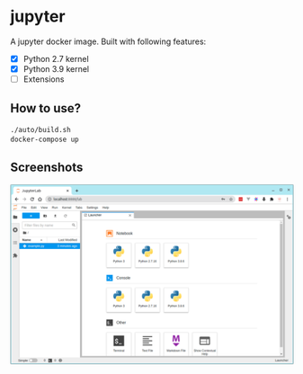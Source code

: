 # jupyter

A jupyter docker image. Built with following features:

- [x] Python 2.7 kernel
- [x] Python 3.9 kernel
- [ ] Extensions

## How to use?

```bash
./auto/build.sh
docker-compose up
```

## Screenshots

![screenshot](./screenshot.png)
